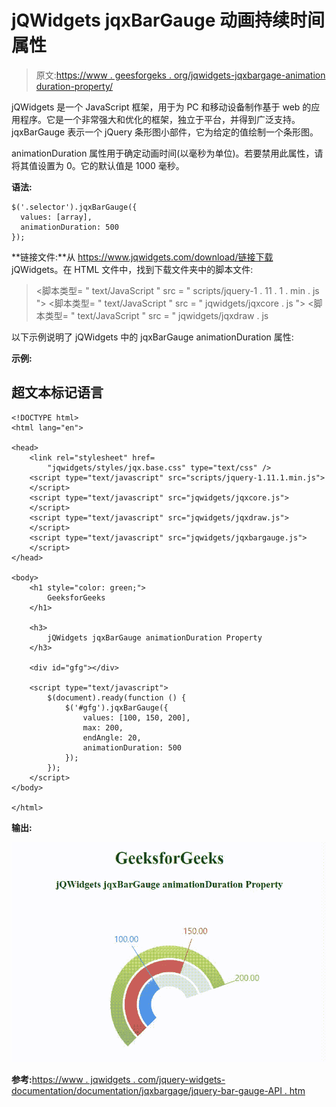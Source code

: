 # jQWidgets jqxBarGauge 动画持续时间属性

> 原文:[https://www . geesforgeks . org/jqwidgets-jqxbargage-animation duration-property/](https://www.geeksforgeeks.org/jqwidgets-jqxbargauge-animationduration-property/)

jQWidgets 是一个 JavaScript 框架，用于为 PC 和移动设备制作基于 web 的应用程序。它是一个非常强大和优化的框架，独立于平台，并得到广泛支持。jqxBarGauge 表示一个 jQuery 条形图小部件，它为给定的值绘制一个条形图。

animationDuration 属性用于确定动画时间(以毫秒为单位)。若要禁用此属性，请将其值设置为 0。它的默认值是 1000 毫秒。

**语法:**

```
$('.selector').jqxBarGauge({
  values: [array],
  animationDuration: 500
});
```

**链接文件:**从 https://www.jqwidgets.com/download/链接下载 jQWidgets。在 HTML 文件中，找到下载文件夹中的脚本文件:

> <link rel="”stylesheet”" href="”jqwidgets/styles/jqx.base.css”" type="”text/css”">
> <脚本类型= " text/JavaScript " src = " scripts/jquery-1 . 11 . 1 . min . js "></脚本类型>
> <脚本类型= " text/JavaScript " src = " jqwidgets/jqxcore . js "></脚本类型>
> <脚本类型= " text/JavaScript " src = " jqwidgets/jqxdraw . js

以下示例说明了 jQWidgets 中的 jqxBarGauge animationDuration 属性:

**示例:**

## 超文本标记语言

```
<!DOCTYPE html>
<html lang="en">

<head>
    <link rel="stylesheet" href=
        "jqwidgets/styles/jqx.base.css" type="text/css" />
    <script type="text/javascript" src="scripts/jquery-1.11.1.min.js">
    </script>
    <script type="text/javascript" src="jqwidgets/jqxcore.js">
    </script>
    <script type="text/javascript" src="jqwidgets/jqxdraw.js">
    </script>
    <script type="text/javascript" src="jqwidgets/jqxbargauge.js">
    </script>
</head>

<body>
    <h1 style="color: green;">
        GeeksforGeeks
    </h1>

    <h3>
        jQWidgets jqxBarGauge animationDuration Property
    </h3>

    <div id="gfg"></div>

    <script type="text/javascript">
        $(document).ready(function () {
            $('#gfg').jqxBarGauge({
                values: [100, 150, 200],
                max: 200,
                endAngle: 20,
                animationDuration: 500
            });
        });
    </script>
</body>

</html>
```

**输出:**

![](img/a7c9185cbfe811b06d050b0d9d16cff2.png)

**参考:**[https://www . jqwidgets . com/jquery-widgets-documentation/documentation/jqxbargage/jquery-bar-gauge-API . htm](https://www.jqwidgets.com/jquery-widgets-documentation/documentation/jqxbargauge/jquery-bar-gauge-api.htm)